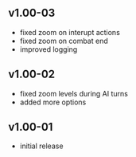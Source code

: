 ## v1.00-03

- fixed zoom on interupt actions
- fixed zoom on combat end
- improved logging

## v1.00-02

- fixed zoom levels during AI turns
- added more options

## v1.00-01

- initial release